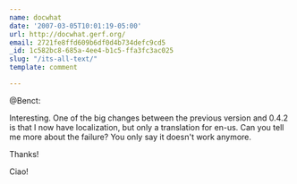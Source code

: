 ```yaml
---
name: docwhat
date: '2007-03-05T10:01:19-05:00'
url: http://docwhat.gerf.org/
email: 2721fe8ffd609b6df0d4b734defc9cd5
_id: 1c582bc8-685a-4ee4-b1c5-ffa3fc3ac025
slug: "/its-all-text/"
template: comment

---
```


@Benct:

Interesting.  One of the big changes between the previous version and 0.4.2 is that I now have localization, but only a translation for en-us.  Can you tell me more about the failure?  You only say it doesn't work anymore.

Thanks!

Ciao!
